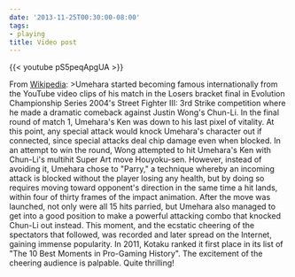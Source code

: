 ```yaml
---
date: '2013-11-25T00:30:00-08:00'
tags:
- playing
title: Video post
---
```


{{< youtube pS5peqApgUA >}}

From [Wikipedia](http://en.wikipedia.org/wiki/Daigo_Umehara): >Umehara started becoming famous internationally from the YouTube video clips of his match in the Losers bracket final in Evolution Championship Series 2004's Street Fighter III: 3rd Strike competition where he made a dramatic comeback against Justin Wong's Chun-Li. In the final round of match 1, Umehara's Ken was down to his last pixel of vitality. At this point, any special attack would knock Umehara's character out if connected, since special attacks deal chip damage even when blocked. In an attempt to win the round, Wong attempted to hit Umehara's Ken with Chun-Li's multihit Super Art move Houyoku-sen. However, instead of avoiding it, Umehara chose to "Parry," a technique whereby an incoming attack is blocked without the player losing any health, but by doing so requires moving toward opponent's direction in the same time a hit lands, within four of thirty frames of the impact animation. After the move was launched, not only were all 15 hits parried, but Umehara also managed to get into a good position to make a powerful attacking combo that knocked Chun-Li out instead. This moment, and the ecstatic cheering of the spectators that followed, was recorded and later spread on the Internet, gaining immense popularity. In 2011, Kotaku ranked it first place in its list of "The 10 Best Moments in Pro-Gaming History". The excitement of the cheering audience is palpable. Quite thrilling!
